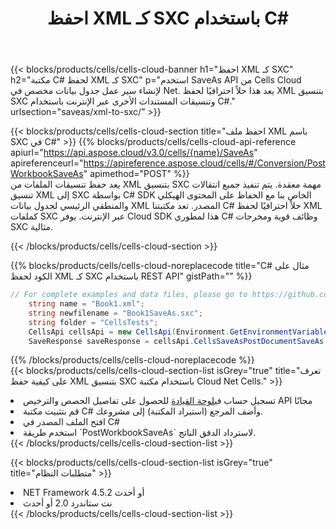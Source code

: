 ﻿---
title:  احفظ XML كـ SXC باستخدام C#
description:  استخدام Aspose.Cells Cloud SDK لـ C# لحفظ ملف بتنسيق XML كملف بتنسيق SXC.
kwords: Excel, Save XML as SXC, REST, C#
howto: How to save XML as SXC using Aspose.Cells Cloud C# library.
---
{{< blocks/products/cells/cells-cloud-banner h1="احفظ XML كـ SXC" h2="مكتبة C# لحفظ XML كـ SXC" p="استخدم SaveAs API من Cells Cloud لإنشاء سير عمل جدول بيانات مخصص في Net. يعد هذا حلاً احترافيًا لحفظ XML بتنسيق SXC وتنسيقات المستندات الأخرى عبر الإنترنت باستخدام C#." urlsection="saveas/xml-to-sxc/" >}}

{{< blocks/products/cells/cells-cloud-section title="احفظ ملف XML باسم SXC في C#" >}}
{{% blocks/products/cells/cells-cloud-api-reference apiurl="https://api.aspose.cloud/v3.0/cells/{name}/SaveAs" apireferenceurl="https://apireference.aspose.cloud/cells/#/Conversion/PostWorkbookSaveAs" apimethod="POST" %}}
<br/>
يعد حفظ تنسيقات الملفات من XML بتنسيق SXC مهمة معقدة. يتم تنفيذ جميع انتقالات تنسيق XML إلى SXC بواسطة C# SDK الخاص بنا مع الحفاظ على المحتوى الهيكلي والمنطقي الرئيسي لجدول بيانات XML المصدر. تعد مكتبتنا C# حلاً احترافيًا لحفظ XML كملفات SXC عبر الإنترنت. يوفر Cloud SDK هذا لمطوري C# وظائف قوية ومخرجات SXC مثالية.

{{< /blocks/products/cells/cells-cloud-section >}}

{{% blocks/products/cells/cells-cloud-noreplacecode title="C# مثال على الكود لحفظ XML كـ SXC باستخدام REST API" gistPath="" %}}
  
```cs
// For complete examples and data files, please go to https://github.com/aspose-cells-cloud/aspose-cells-cloud-dotnet/
    string name = "Book1.xml";
    string newfilename = "Book1SaveAs.sxc";
    string folder = "CellsTests";
    CellsApi cellsApi = new CellsApi(Environment.GetEnvironmentVariable("ProductClientId"), Environment.GetEnvironmentVariable("ProductClientSecret"));
    SaveResponse saveResponse = cellsApi.CellsSaveAsPostDocumentSaveAs(name, null, newfilename, null,null,folder);
```
  
{{% /blocks/products/cells/cells-cloud-noreplacecode %}}
<br/>
{{< blocks/products/cells/cells-cloud-section-list isGrey="true" title="تعرف على كيفية حفظ XML بتنسيق SXC باستخدام مكتبة Cloud Net Cells." >}}
<li> تسجيل حساب في<a href="https://dashboard.aspose.cloud/">لوحة القيادة</a> للحصول على تفاصيل الحصص والترخيص API مجانًا</li>
<li>قم بتثبيت مكتبة C# وأضف المرجع (استيراد المكتبة) إلى مشروعك.</li>
<li>افتح الملف المصدر في C#</li>
<li>استخدم طريقة `PostWorkbookSaveAs` لاسترداد الدفق الناتج.</li>
{{< /blocks/products/cells/cells-cloud-section-list >}}

{{< blocks/products/cells/cells-cloud-section-list isGrey="true" title="متطلبات النظام" >}}
<li>NET Framework 4.5.2 أو أحدث</li>
<li>نت ستاندرد 2.0 أو أحدث</li>
{{< /blocks/products/cells/cells-cloud-section-list >}}

